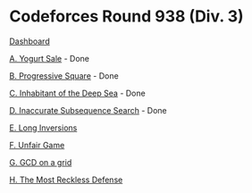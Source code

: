 # Codeforces Round 938 (Div. 3)

[Dashboard](https://codeforces.com/contest/1955)

[A. Yogurt Sale](https://codeforces.com/contest/1955/problem/A) - Done

[B. Progressive Square](https://codeforces.com/contest/1955/problem/B) - Done

[C. Inhabitant of the Deep Sea](https://codeforces.com/contest/1955/problem/C) - Done

[D. Inaccurate Subsequence Search](https://codeforces.com/contest/1955/problem/D) - Done

[E. Long Inversions](https://codeforces.com/contest/1955/problem/E)

[F. Unfair Game](https://codeforces.com/contest/1955/problem/F)

[G. GCD on a grid](https://codeforces.com/contest/1955/problem/G)

[H. The Most Reckless Defense](https://codeforces.com/contest/1955/problem/H)
